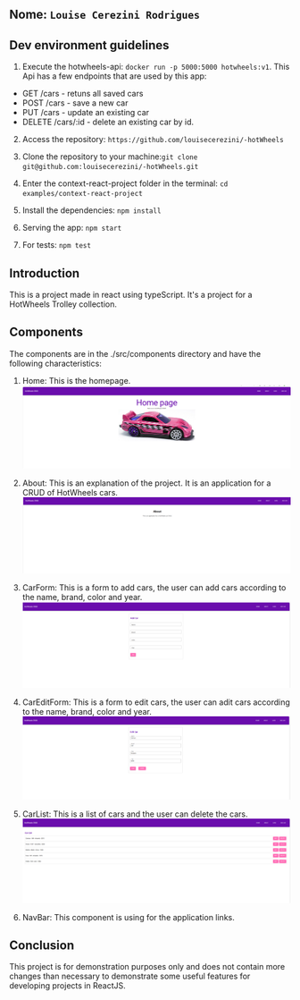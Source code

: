 ## Nome: `Louise Cerezini Rodrigues`

## Dev environment guidelines

1. Execute the hotwheels-api: `docker run -p 5000:5000 hotwheels:v1`. This Api has a few endpoints that are used by this app:
 - GET /cars - retuns all saved cars
 - POST /cars - save a new car
 - PUT /cars - update an existing car
 - DELETE /cars/:id - delete an existing car by id. 

2. Access the repository: `https://github.com/louisecerezini/-hotWheels`

3. Clone the repository to your machine:`git clone git@github.com:louisecerezini/-hotWheels.git`

4. Enter the context-react-project folder in the terminal: `cd examples/context-react-project`

5. Install the dependencies: `npm install`

6. Serving the app: `npm start`

7. For tests: `npm test`

## Introduction

This is a project made in react using typeScript. It's a project for a HotWheels Trolley collection.

## Components

The components are in the ./src/components directory and have the following characteristics:

1. Home: This is the homepage.
   ![Home](./Home.png)

2. About: This is an explanation of the project. It is an application for a CRUD of HotWheels cars.
   ![About](./About.png)

3. CarForm: This is a form to add cars, the user can add cars according to the name, brand, color and year.  
   ![Add](./Add.png)

4. CarEditForm: This is a form to edit cars, the user can adit cars according to the name, brand, color and year.
   ![Edit](./Edit.png)

5. CarList: This is a list of cars and the user can delete the cars.
   ![Car List](./Carlist.png)

6. NavBar: This component is using for the application links.

## Conclusion

This project is for demonstration purposes only and does not contain more changes than necessary to demonstrate some useful features for developing projects in ReactJS.
